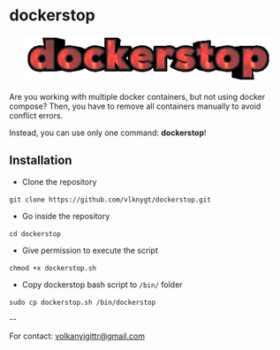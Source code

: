 
# dockerstop
<center><img src="https://github.com/vlknygt/dockerstop/blob/main/dockerstop.gif?raw=true" alt="dockerstop gif" width="450"></center>

Are you working with multiple docker containers, but not using docker compose? Then, you have to remove all containers manually to avoid conflict errors.

Instead, you can use only one command: **dockerstop**!  

## Installation
* Clone the repository
  
`git clone https://github.com/vlknygt/dockerstop.git`

* Go inside the repository
  
`cd dockerstop`

* Give permission to execute the script
  
`chmod +x dockerstop.sh`

* Copy dockerstop bash script to `/bin/` folder

`sudo cp dockerstop.sh /bin/dockerstop`

--

For contact: volkanyigittr@gmail.com
